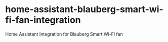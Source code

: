 # home-assistant-blauberg-smart-wi-fi-fan-integration
Home Assistant Integration for Blauberg Smart Wi-Fi fan
